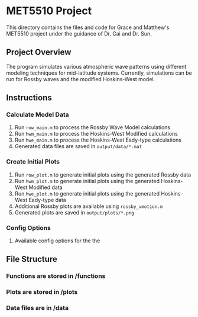 # MET5510 Project
This directory contains the files and code for Grace and Matthew's MET5510 project under the guidance of Dr. Cai and Dr. Sun.

## Project Overview
The program simulates various atmospheric wave patterns using different modeling techniques for mid-latitude systems. Currently, simulations can be run for Rossby waves and the modified Hoskins-West model.

## Instructions
### Calculate Model Data
1. Run `row_main.m` to process the Rossby Wave Model calculations
2. Run `hwm_main.m` to process the Hoskins-West Modified calculations
3. Run `hwe_main.m` to process the Hoskins-West Eady-type calculations
4. Generated data files are saved in `output/data/*.mat`

### Create Initial Plots
1. Run `row_plot.m` to generate initial plots using the generated Rossby data
2. Run `hwm_plot.m` to generate initial plots using the generated Hoskins-West Modified data
3. Run `hwe_plot.m` to generate initial plots using the generated Hoskins-West Eady-type data
4. Additional Rossby plots are available using `rossby_vmotion.m`
5. Generated plots are saved in `output/plots/*.png`

### Config Options
1. Available config options for the the 

## File Structure
### Functions are stored in /functions
### Plots are stored in /plots
### Data files are in /data


